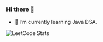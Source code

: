 ### Hi there 👋
- 🌱 I’m currently learning Java DSA.

![LeetCode Stats](https://leetcard.jacoblin.cool/Vinothraja98?theme=dark&font=Overlock&ext=heatmap)

<!--
**vinothraja98/vinothraja98** is a ✨ _special_ ✨ repository because its `README.md` (this file) appears on your GitHub profile.

Here are some ideas to get you started:

- 🔭 I’m currently working on ...
- 🌱 I’m currently learning ...
- 👯 I’m looking to collaborate on ...
- 🤔 I’m looking for help with ...
- 💬 Ask me about ...
- 📫 How to reach me: ...
- 😄 Pronouns: ...
- ⚡ Fun fact: ...
-->
